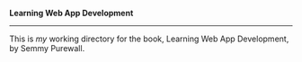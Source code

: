 **Learning Web App Development**

****

This is *my* working directory for the book, Learning Web App Development, by Semmy Purewall.
